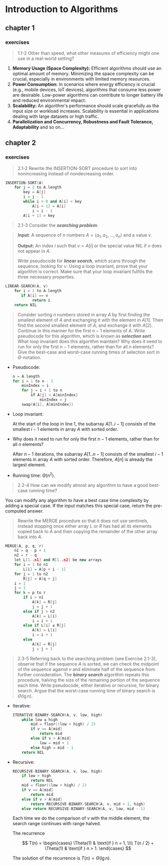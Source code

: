 # Introduction to Algorithms

## chapter 1

### exercises

> 1.1-2 Other than speed, what other measures of efficiency might one use in a real-world setting?

1. **Memory Usage (Space Complexity):** Efficient algorithms should use an optimal amount of memory. Minimizing the space complexity can be crucial, especially in environments with limited memory resources.
2. **Power Consumption:** In scenarios where energy efficiency is crucial (e.g., mobile devices, IoT devices), algorithms that consume less power are desirable. Low-power algorithms can contribute to longer battery life and reduced environmental impact.
3. **Scalability:** An algorithm's performance should scale gracefully as the input size or workload increases. Scalability is essential in applications dealing with large datasets or high traffic.
4. **Parallelization and Concurrency, Robustness and Fault Tolerance, Adaptability** and so on...

## chapter 2

### exercises

> 2.1-2 Rewrite the $\text{INSERTION-SORT}$ procedure to sort into nonincreasing instead of nondecreasing order.

```cpp
INSERTION-SORT(A)
    for j = 2 to A.length
        key = A[j]
        i = j - 1
        while i > 0 and A[i] < key
            A[i + 1] = A[i]
            i = i - 1
        A[i + 1] = key
```

> 2.1-3 Consider the **_searching problem_**:

> **Input**: A sequence of $n$ numbers $A = \langle a_1, a_2, \ldots, a_n \rangle$ and a value $v$.
>
> **Output:** An index $i$ such that $v = A[i]$ or the special value $\text{NIL}$ if $v$ does not appear in $A$.
>
> Write pseudocode for **_linear search_**, which scans through the sequence, looking for $v$. Using a loop invariant, prove that your algorithm is correct. Make sure that your loop invariant fulfills the three necessary properties.

```cpp
LINEAR-SEARCH(A, v)
    for i = 1 to A.length
       if A[i] == v
            return i
    return NIL
```

> Consider sorting $n$ numbers stored in array $A$ by first finding the smallest element of $A$ and exchanging it with the element in $A[1]$. Then find the second smallest element of $A$, and exchange it with $A[2]$. Continue in this manner for the first $n - 1$ elements of $A$. Write pseudocode for this algorithm, which is known as **_selection sort_**. What loop invariant does this algorithm maintain? Why does it need to run for only the first $n - 1$ elements, rather than for all $n$ elements? Give the best-case and worst-case running times of selection sort in $\Theta$-notation.

- Pseudocode:

    ```cpp
    n = A.length
    for i = 1 to n - 1
        minIndex = i
        for j = i + 1 to n
            if A[j] < A[minIndex]
                minIndex = j
        swap(A[i], A[minIndex])
    ```

- Loop invariant:

    At the start of the loop in line 1, the subarray $A[1..i - 1]$ consists of the smallest $i - 1$ elements in array $A$ with sorted order.

- Why does it need to run for only the first $n - 1$ elements, rather than for all $n$ elements?

    After $n - 1$ iterations, the subarray $A[1..n - 1]$ consists of the smallest $i - 1$ elements in array $A$ with sorted order. Therefore, $A[n]$ is already the largest element.

- Running time: $\Theta(n^2)$.

> 2.2-4 How can we modify almost any algorithm to have a good best-case running time?


You can modify any algorithm to have a best case time complexity by adding a special case. If the input matches this special case, return the pre-computed answer.

> Rewrite the $\text{MERGE}$ procedure so that it does not use sentinels, instead stopping once either array $L$ or $R$ has had all its elements copied back to $A$ and then copying the remainder of the other array back into $A$.

```cpp
MERGE(A, p, q, r)
    n1 = q - p + 1
    n2 = r - q
    let L[1..n1] and R[1..n2] be new arrays
    for i = 1 to n1
        L[i] = A[p + i - 1]
    for j = 1 to n2
        R[j] = A[q + j]
    i = 1
    j = 1
    for k = p to r
        if i > n1
            A[k] = R[j]
            j = j + 1
        else if j > n2
            A[k] = L[i]
            i = i + 1
        else if L[i] ≤ R[j]
            A[k] = L[i]
            i = i + 1
        else
            A[k] = R[j]
            j = j + 1
```

> 2.3-5 Referring back to the searching problem (see Exercise 2.1-3), observe that if the sequence $A$ is sorted, we can check the midpoint of the sequence against $v$ and eliminate half of the sequence from further consideration. The **_binary search_** algorithm repeats this procedure, halving the size of the remaining portion of the sequence each time. Write pseudocode, either iterative or recursive, for binary search. Argue that the worst-case running time of binary search is $\Theta(\lg n)$.

- Iterative:

  ```cpp
  ITERATIVE-BINARY-SEARCH(A, v, low, high)
      while low ≤ high
          mid = floor((low + high) / 2)
          if v == A[mid]
              return mid
          else if v > A[mid]
              low = mid + 1
          else high = mid - 1
      return NIL
  ```

- Recursive:

  ```cpp
  RECURSIVE-BINARY-SEARCH(A, v, low, high)
      if low > high
          return NIL
      mid = floor((low + high) / 2)
      if v == A[mid]
          return mid
      else if v > A[mid]
          return RECURSIVE-BINARY-SEARCH(A, v, mid + 1, high)
      else return RECURSIVE-BINARY-SEARCH(A, v, low, mid - 1)
  ```

  Each time we do the comparison of $v$ with the middle element, the search range continues with range halved.

  The recurrence

  $$
  T(n) = \begin{cases}
      \Theta(1)            & \text{if } n = 1, \\\\
      T(n / 2) + \Theta(1) & \text{if } n > 1.
  \end{cases}
  $$

  The solution of the recurrence is $T(n) = \Theta(\lg n)$.
